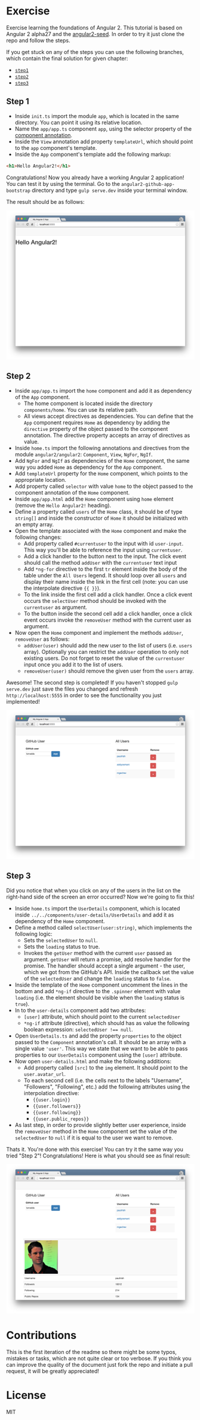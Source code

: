 # Exercise

Exercise learning the foundations of Angular 2. This tutorial is based on Angular 2 alpha27 and the [angular2-seed](https://github.com/mgechev/angular2-seed). In order to try it just clone the repo and follow the steps.

If you get stuck on any of the steps you can use the following branches, which contain the final solution for given chapter:
- [`step1`](https://github.com/mgechev/angular2-github-app-bootstrap/tree/step1)
- [`step2`](https://github.com/mgechev/angular2-github-app-bootstrap/tree/step2)
- [`step3`](https://github.com/mgechev/angular2-github-app-bootstrap/tree/step3)

## Step 1

- Inside `init.ts` import the module `app`, which is located in the same directory. You can point it using its relative location.
- Name the `app/app.ts` component `app`, using the selector property of the [component annotation](https://angular.io/docs/js/latest/api/annotations/ComponentAnnotation-class.html).
- Inside the `View` annotation add property `templateUrl`, which should point to the `app` component's template.
- Inside the `App` component's template add the following markup:

```html
<h1>Hello Angular2!</h1>
```

Congratulations! Now you already have a working Angular 2 application! You can test it by using the terminal. Go to the `angular2-github-app-bootstrap` directory and type `gulp serve.dev` inside your terminal window.

The result should be as follows:

![Step 1](/assets/step1.png)

## Step 2

- Inside `app/app.ts` import the `home` component and add it as dependency of the `App` component.
  - The home component is located inside the directory `components/home`. You can use its relative path.
  - All views accept directives as dependencies. You can define that the `App` component requires `Home` as dependency by adding the `directive` property of the object passed to the component annotation. The directive property accepts an array of directives as value.
- Inside `home.ts` import the following annotations and directives from the module `angular2/angular2`: `Component`, `View`, `NgFor`, `NgIf`.
- Add `NgFor` and `NgIf` as dependencies of the `Home` component, the same way you added `Home` as dependency for the `App` component.
- Add `templateUrl` property for the `Home` component, which points to the appropriate location.
- Add property called `selector` with value `home` to the object passed to the component annotation of the `Home` component.
- Inside `app/app.html` add the `Home` component using `home` element (remove the `Hello Angular2!` heading).
- Define a property called `users` of the `Home` class, it should be of type `string[]` and inside the constructor of `Home` it should be initialized with an empty array.
- Open the template associated with the `Home` component and make the following changes:
  - Add property called `#currentuser` to the input with id `user-input`. This way you'll be able to reference the input using `currentuser`.
  - Add a click handler to the button next to the input. The click event should call the method `addUser` with the `currentuser` text input
  - Add `*ng-for` directive to the first `tr` element inside the body of the table under the `All Users` legend. It should loop over all `users` and display their name inside the link in the first cell (note: you can use the interpolate directive `{{ }}`).
  - To the link inside the first cell add a click handler. Once a click event occurs the `selectUser` method should be invoked with the `currentuser` as argument.
  - To the button inside the second cell add a click handler, once a click event occurs invoke the `removeUser` method with the current user as argument.
- Now open the `Home` component and implement the methods `addUser`, `removeUser` as follows:
  - `addUser(user)` should add the new user to the list of users (i.e. `users` array). Optionally you can restrict the `addUser` operation to only not existing users. Do not forget to reset the value of the `currentuser` input once you add it to the list of users.
  - `removeUser(user)` should remove the given user from the `users` array.

Awesome! The second step is completed! If you haven't stopped `gulp serve.dev` just save the files you changed and refresh `http://localhost:5555` in order to see the functionality you just implemented!

![Step 2](/assets/step2.png)

## Step 3

Did you notice that when you click on any of the users in the list on the right-hand side of the screen an error occurred? Now we're going to fix this!

- Inside `home.ts` import the `UserDetails` component, which is located inside `../../components/user-details/UserDetails` and add it as dependency of the `Home` component.
- Define a method called `selectUser(user:string)`, which implements the following logic:
  - Sets the `selectedUser` to `null`.
  - Sets the `loading` status to true.
  - Invokes the `getUser` method with the current `user` passed as argument. `getUser` will return a promise, add resolve handler for the promise. The handler should accept a single argument - the user, which we got from the GitHub's API. Inside the callback set the value of the `selectedUser` and change the `loading` status to `false`.
- Inside the template of the `Home` component uncomment the lines in the bottom and add `*ng-if` directive to the `.spinner` element with value `loading` (i.e. the element should be visible when the `loading` status is `true`).
- In to the `user-details` component add two attributes:
  - `[user]` attribute, which should point to the current `selectedUser`
  - `*ng-if` attribute (directive), which should has as value the following boolean expression: `selectedUser !== null`.
- Open `UserDetails.ts` and add the property `properties` to the object passed to the `Component` annotation's call. It should be an array with a single value `'user'`. This way we state that we want to be able to pass properties to our `UserDetails` component using the `[user]` attribute.
- Now open `user-details.html` and make the following additions:
  - Add property called `[src]` to the `img` element. It should point to the `user.avatar_url`.
  - To each second cell (i.e. the cells next to the labels "Username", "Followers", "Following", etc.) add the following attributes using the interpolation directive:
    - `{{user.login}}`
    - `{{user.followers}}`
    - `{{user.following}}`
    - `{{user.public_repos}}`
- As last step, in order to provide slightly better user experience, inside the `removeUser` method in the `Home` component set the value of the `selectedUser` to `null` if it is equal to the user we want to remove.

Thats it. You're done with this exercise! You can try it the same way you tried "Step 2"! Congratulations! Here is what you should see as final result:

![Step 3](/assets/step3.png)

# Contributions

This is the first iteration of the readme so there might be some typos, mistakes or tasks, which are not quite clear or too verbose. If you think you can improve the quality of the document just fork the repo and initiate a pull request, it will be greatly appreciated!

# License

MIT
